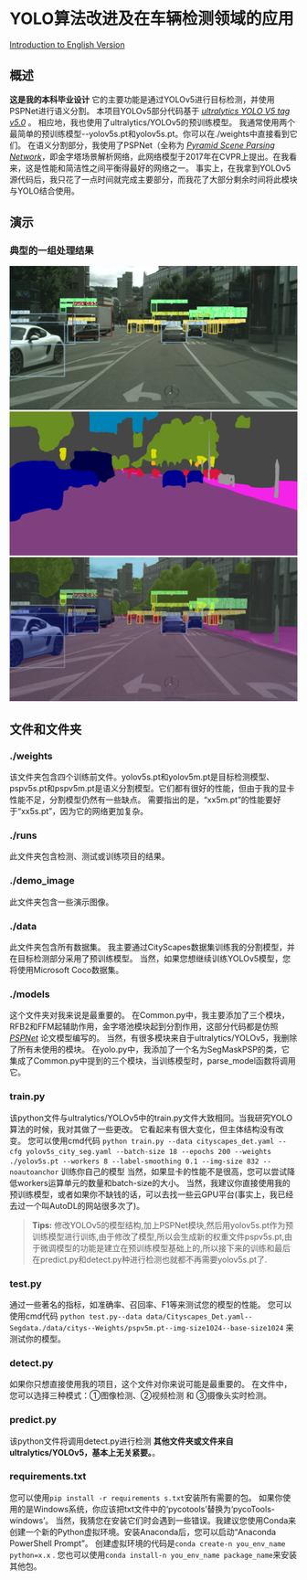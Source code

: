 # YOLO算法改进及在车辆检测领域的应用

[Introduction to English Version](https://github.com/Cheng0829/yolov5-segmentation-car-person/blob/master/README.md)

## 概述

**这是我的本科毕业设计**
它的主要功能是通过YOLOv5进行目标检测，并使用PSPNet进行语义分割。
本项目YOLOv5部分代码基于 *[ultralytics YOLO V5 tag v5.0](https://github.com/ultralytics/yolov5)* 。
相应地，我也使用了ultralytics/YOLOv5的预训练模型。
我通常使用两个最简单的预训练模型--yolov5s.pt和yolov5s.pt。你可以在./weights中直接看到它们。
在语义分割部分，我使用了PSPNet（全称为 *[Pyramid Scene Parsing Network](https://arxiv.org/abs/1612.01105)*，即金字塔场景解析网络，此网络模型于2017年在CVPR上提出。在我看来，这是性能和简洁性之间平衡得最好的网络之一。
事实上，在我拿到YOLOv5源代码后，我只花了一点时间就完成主要部分，而我花了大部分剩余时间将此模块与YOLO结合使用。

## 演示

### 典型的一组处理结果

![ ](demo_image/38.png)
![ ](demo_image/39.png)
![ ](demo_image/40.png)

## 文件和文件夹

### ./weights

该文件夹包含四个训练前文件。yolov5s.pt和yolov5m.pt是目标检测模型、pspv5s.pt和pspv5m.pt是语义分割模型。它们都有很好的性能，但由于我的显卡性能不足，分割模型仍然有一些缺点。
需要指出的是，“xx5m.pt”的性能要好于“xx5s.pt”，因为它的网络更加复杂。

### ./runs

此文件夹包含检测、测试或训练项目的结果。

### ./demo_image

此文件夹包含一些演示图像。

### ./data

此文件夹包含所有数据集。 我主要通过CityScapes数据集训练我的分割模型，并在目标检测部分采用了预训练模型。
当然，如果您想继续训练YOLOv5模型，您将使用Microsoft Coco数据集。

### ./models

这个文件夹对我来说是最重要的。
在Common.py中，我主要添加了三个模块，RFB2和FFM起辅助作用，金字塔池模块起到分割作用，这部分代码都是仿照 *[PSPNet](https://arxiv.org/abs/1612.01105)* 论文模型编写的。
当然，有很多模块来自于ultralytics/YOLOv5，我删除了所有未使用的模块。
在yolo.py中，我添加了一个名为SegMaskPSP的类，它集成了Common.py中提到的三个模块，当训练模型时，parse_model函数将调用它。

### train.py

该python文件与ultralytics/YOLOv5中的train.py文件大致相同。当我研究YOLO算法的时候，我对其做了一些更改。
它看起来有很大变化，但主体结构没有改变。
您可以使用cmd代码
`python train.py --data cityscapes_det.yaml --cfg yolov5s_city_seg.yaml --batch-size 18 --epochs 200 --weights ./yolov5s.pt --workers 8 --label-smoothing 0.1 --img-size 832 --noautoanchor`
训练你自己的模型
当然，如果显卡的性能不是很高，您可以尝试降低workers运算单元的数量和batch-size的大小。
当然，我建议你直接使用我的预训练模型，或者如果你不缺钱的话，可以去找一些云GPU平台(事实上，我已经去过一个叫AutoDL的网站很多次了)。

> **Tips:** 修改YOLOv5的模型结构,加上PSPNet模块,然后用yolov5s.pt作为预训练模型进行训练,由于修改了模型,所以会生成新的权重文件pspv5s.pt,由于微调模型的功能是建立在预训练模型基础上的,所以接下来的训练和最后在predict.py和detect.py种进行检测也就都不再需要yolov5s.pt了.

### test.py

通过一些著名的指标，如准确率、召回率、F1等来测试您的模型的性能。
您可以使用cmd代码
`python test.py--data data/Cityscapes_Det.yaml--Segdata./data/citys--Weights/pspv5m.pt--img-size1024--base-size1024`
来测试你的模型。

### detect.py

如果你只想直接使用我的项目，这个文件对你来说可能是最重要的。
在文件中，您可以选择三种模式：①图像检测、②视频检测 和 ③摄像头实时检测。

### predict.py

该python文件将调用detect.py进行检测
**其他文件夹或文件来自ultralytics/YOLOv5，基本上无关紧要。**。

### requirements.txt

您可以使用`pip install -r requirements s.txt`安装所有需要的包。
如果你使用的是Windows系统，你应该把txt文件中的‘pycotools’替换为‘pycoTools-windows’。
当然，我猜您在安装它们时会遇到一些错误。我建议您使用Conda来创建一个新的Python虚拟环境。安装Anaconda后，您可以启动“Anaconda PowerShell Prompt”。
创建虚拟环境的代码是`conda create-n you_env_name python=x.x` .
您也可以使用`conda install-n you_env_name package_name`来安装其他包。
